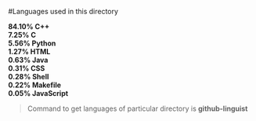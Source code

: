
#Languages used in this directory

**84.10%  C++\
7.25%   C\
5.56%   Python\
1.27%   HTML\
0.63%   Java\
0.31%   CSS\
0.28%   Shell\
0.22%   Makefile\
0.05%   JavaScript**


> Command to get languages of particular directory is **github-linguist**